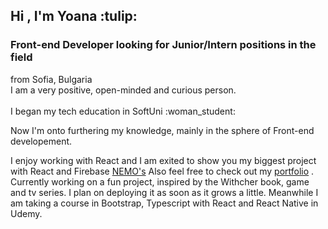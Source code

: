 <h2>Hi , I'm Yoana :tulip:</h2>
<h3>Front-end Developer looking for Junior/Intern positions in the field </h3>
from Sofia, Bulgaria <br/>
I am a very positive, open-minded and curious person.<br/> 
<br/>
I began my tech education in SoftUni :woman_student: 

Now I'm onto furthering my knowledge, mainly in the sphere of Front-end developement.

I enjoy working with React and I am exited to show you my biggest project with React and Firebase <a href="https://nemos-663db.web.app">NEMO's</a>
Also feel free to check out my <a href="https://portfolio-4946d.web.app">portfolio</a> . Currently working on a fun project, inspired by the Withcher book, game and tv series. I plan on deploying it as soon as it grows a little. Meanwhile I am taking a course in Bootstrap, Typescript with React and React Native in Udemy.



